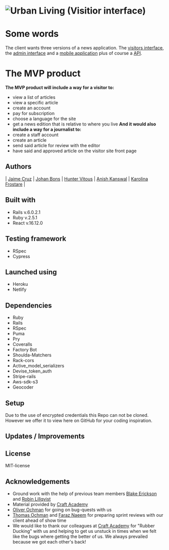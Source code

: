 # ![Urban Living](public/LogoOlive.png) (Visitior interface)
# Some words
The client wants three versions of a news application. The [visitors interface](https://github.com/kfrostare-Newsroom/newsroom_team2_news_app), the [admin interface](https://github.com/kfrostare-Newsroom/newsroom_team2_internal) and a [mobile application](https://github.com/kfrostare-Newsroom/newsroom_team2_mobile) plus of course a [API](https://github.com/kfrostare-Newsroom/newsroom_team2_api).
# The MVP product
**The MVP product will include a way for a visitor to:**
* view a list of articles
* view a specific article
* create an account
* pay for subscription
* choose a language for the site
* get a news edition that is relative to where you live
**And it would also include a way for a journalist to:**
* create a staff account
* create an article
* send said article for review with the editor
* have said and approved article on the visitor site front page
## Authors
| [Jaime Cruz](https://github.com/JaimeCrz) | [Johan Bons](https://github.com/johanbounce) | [Hunter Vitous](https://github.com/hmvitous) | [Anish Kanswal](https://github.com/Anish2504) | [Karolina Frostare](https://github.com/kfrostare) |
## Built with
* Rails v.6.0.2.1
* Ruby v.2.5.1
* React v.16.12.0
## Testing framework
* RSpec
* Cypress
## Launched using
* Heroku
* Netlify
## Dependencies
* Ruby
* Rails
* RSpec
* Puma
* Pry
* Coveralls
* Factory Bot
* Shoulda-Matchers
* Rack-cors
* Active_model_serializers
* Devise_token_auth
* Stripe-rails
* Aws-sdk-s3
* Geocoder
## Setup
Due to the use of encrypted credentials this Repo can not be cloned. However we offer it to view here on GitHub for your coding inspiration.
## Updates / Improvements
## License
MIT-license
## Acknowledgements
- Ground work with the help of previous team members [Blake Erickson](https://github.com/blake-futchi) and [Robin Lillqvist](https://github.com/robin-lillqvist)
- Material provided by [Craft Academy](https://github.com/CraftAcademy)
- [Oliver Ochman](https://github.com/oliverochman) for going on bug-quests with us
- [Thomas Ochman](https://github.com/tochman) and [Faraz Naeem](https://github.com/faraznaeem) for preparing sprint reviews with our client ahead of show time
- We would like to thank our colleagues at [Craft Academy](https://github.com/CraftAcademy) for "Rubber Ducking" with us and helping to get us unstuck in times when we felt like the bugs where getting the better of us. We always prevailed because we got each other's back!